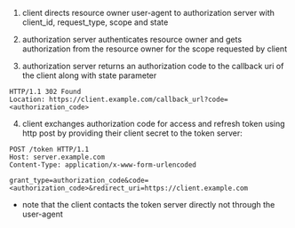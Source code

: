1) client directs resource owner user-agent to authorization server with client_id, request_type, scope and state
2) authorization server authenticates resource owner and gets authorization from the resource owner for the scope requested by client

3) authorization server returns an authorization code to the callback uri of the client along with state parameter
```HTTP 
HTTP/1.1 302 Found
Location: https://client.example.com/callback_url?code=<authorization_code>
```

4) client exchanges authorization code for access and refresh token using http post by providing their
client secret to the token server:
```HTTP
POST /token HTTP/1.1
Host: server.example.com
Content-Type: application/x-www-form-urlencoded

grant_type=authorization_code&code=<authorization_code>&redirect_uri=https://client.example.com
```

- note that the client contacts the token server directly not through the user-agent